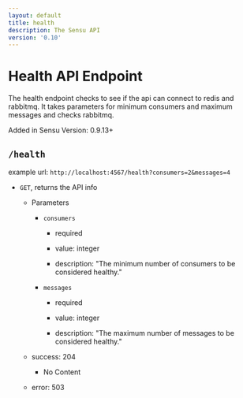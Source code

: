 ```yaml
---
layout: default
title: health
description: The Sensu API
version: '0.10'
---
```


<div class="page-header">
  <h1>Health API Endpoint<small></small></h1>
</div>

The health endpoint checks to see if the api can connect to redis and rabbitmq.  It takes parameters for minimum consumers and maximum messages and checks rabbitmq.

<div class="alert alert-info">
   Added in Sensu Version: 0.9.13+
</div>

## `/health`

example url: `http://localhost:4567/health?consumers=2&messages=4`

* `GET`, returns the API info

  - Parameters
    
    - `consumers`
    
      - required

      - value: integer
    
      - description:  "The minimum number of consumers to be considered healthy."
    
    - `messages`
      
      - required

      - value: integer

      - description: "The maximum number of messages to be considered healthy."

  - success: 204 
      - No Content

  - error: 503
